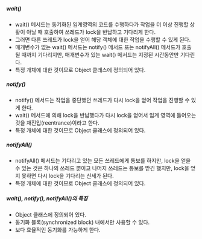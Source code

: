 ##### wait()

- wait() 메서드는 동기화된 임계영역의 코드를 수행하다가 작업을 더 이상 진행할 상황이 아닐 때 호출하여 쓰레드가 lock을 반납하고 기다리게 한다.
- 그러면 다른 쓰레드가 lock을 얻어 해당 객체에 대한 작업을 수행할 수 있게 된다.
- 매개변수가 없는 wait() 메서드는 notify() 메서드 또는 notifyAll() 메서드가 호출될 때까지 기다리지만, 매개변수가 있는 wait() 메서드는 지정된 시간동안만 기다린다.
- 특정 개체에 대한 것이므로 Object 클래스에 정의되어 있다.

##### notify()

- notify() 메서드는 작업을 중단했던 쓰레드가 다시 lock을 얻어 작업을 진행할 수 있게 한다.
- wait() 메서드에 의해 lock을 반납했다가 다시 lock을 얻어서 임계 영역에 들어오는 것을 재진입(reentrance)이라고 한다.
- 특정 개체에 대한 것이므로 Object 클래스에 정의되어 있다.

##### notifyAll()

- notifyAll() 메서드는 기다리고 있는 모든 쓰레드에게 통보를 하지만, lock을 얻을 수 있는 것은 하나의 쓰레드 뿐이고 나머지 쓰레드는 통보를 받긴 했지만, lock을 얻지 못하면 다시 lock을 기다리는 신세가 된다.
- 특정 개체에 대한 것이므로 Object 클래스에 정의되어 있다.

##### wait(), notify(), notifyAll()의 특징

- Object 클래스에 정의되어 있다.
- 동기화 블록(synchronized block) 내에서만 사용할 수 있다.
- 보다 효율적인 동기화를 가능하게 한다.